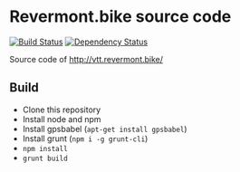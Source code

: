 # Revermont.bike source code

[![Build
Status](https://travis-ci.org/dpobel/revermont.bike.svg?branch=master)](https://travis-ci.org/dpobel/revermont.bike)
[![Dependency
Status](https://gemnasium.com/dpobel/revermont.bike.svg)](https://gemnasium.com/dpobel/revermont.bike)

Source code of http://vtt.revermont.bike/

## Build

* Clone this repository
* Install node and npm
* Install gpsbabel (`apt-get install gpsbabel`)
* Install grunt (`npm i -g grunt-cli`)
* `npm install`
* `grunt build`
